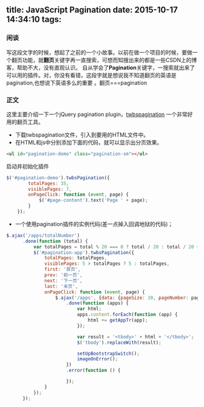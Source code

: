 title: JavaScript Pagination
date: 2015-10-17 14:34:10
tags:
---
### 闲谈
写这段文字的时候，想起了之前的一个小故事。以前在做一个项目的时候，要做一个翻页功能，就**翻页**关键字再一直搜索，可想而知搜出来的都是一些CSDN上的博客，帮助不大，没有直观认识。
自从学会了**Pagination**关键字，一搜索就出来了可以用的插件。对，你没有看错，这段字就是想说我不知道翻页的英语是pagination,也想说下英语多么的重要
。翻页===pagination
### 正文
这里主要介绍一下一个jQuery pagination plugin，[twbspagination](http://esimakin.github.io/twbs-pagination/)
一个非常好用的翻页工具。
* 下载twbspagination文件，引入到要用的HTML文件中。
* 在HTML和js中分别添加下面的代码，就可以显示出分页效果。
```html
<ul id="pagination-demo" class="pagination-sm"></ul>
```
  启动并初始化插件
  ```js
  $('#pagination-demo').twbsPagination({
          totalPages: 35,
          visiblePages: 7,
          onPageClick: function (event, page) {
              $('#page-content').text('Page ' + page);
          }
      });
  ```
* 一个使用pagination插件的实例代码(差一点掉入回调地狱的代码)；
```js
$.ajax('/apps/totalNumber')
      .done(function (total) {
          var totalPages = total % 20 === 0 ? total / 20 : total / 20 + 1;
          $('#pagination-app').twbsPagination({
              totalPages: totalPages,
              visiblePages: 5 > totalPages ? 5 : totalPages,
              first: '首页',
              prev: '前一页',
              next: '下一页',
              last: '末页',
              onPageClick: function (event, page) {
                  $.ajax('/apps', {data: {pageSize: 20, pageNumber: page}})
                      .done(function (apps) {
                          var html;
                          apps.content.forEach(function (app) {
                              html += getAppTr(app);
                          });

                          var result = '<tbody>' + html + '</tbody>';
                          $('tbody').replaceWith(result);

                          setUpBootstrapSwitch();
                          imageOnError();
                      })
                      .error(function () {

                      });
              }
          });
      });
```
